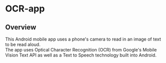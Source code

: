 # OCR-app
## Overview
This Android mobile app uses a phone's camera to read in an image of text to be read aloud. <br>
The app uses Optical Character Recognition (OCR) from Google's Mobile Vision Text API as well as a Text to Speech technology built into Android.
